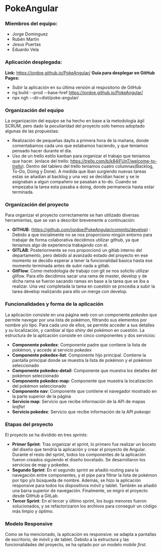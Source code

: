 # PokeAngular

### Miembros del equipo:

-   Jorge Dominguez
-   Rubén Martín
-   Jesus Puertas
-   Eduardo Vela

### Aplicación desplegada:

**Link:** https://jordoe.github.io/PokeAngular/
**Guía para desplegar en GitHub Pages:**

-   Subir la aplicación en su última versión al respositorio de GitHub
-   ng build --prod --base-href https://jordoe.github.io/PokeAngular/
-   npx ngh --dir=dist/poke-angular/

### Organización del equipo

La organización del equipo se ha hecho en base a la metodología ágil SCRUM, pero dado la peculiaridad del proyecto solo hemos adoptado algunas de las propuestas:

-   Realización de pequeñas daylis a primera hora de la mañana, donde comentabamos cada uno que estabamos haciendo, y que teniamos pensado hacer durante el día.
-   Uso de un trello estilo kanban para organizar el trabajo que teniamos que hacer.
    (enlace del trello: https://trello.com/b/k84iFUnT/welcome-to-trello).
    Dentro del tablero del trello teniamos cuatro columnas(Backlog, To-Do, Doing y Done). A medida que iban surgiendo nuevas tareas estas se añadían al backlog y una vez se decidian hacer y se le asignaban a algun compañero se pasaban a to-do. Cuando se empezaba la tarea esta pasaba a doing, donde permanecía hasta estar terminada.

### Organización del proyecto

Para organizar el proyecto correctamente se han utilizado diversas herramientas, que se van a describir brevemente a continuación:

-   **GITHUB**: (https://github.com/jordoe/PokeAngular/commits/develop) : Debido a que inicialmente no se nos proporciono ningún entorno para trabajar de forma colaborativa decidimos utilizar github, ya que teniamos algo de experiencia trabajando con el.
-   **GITLAB**: Posteriormente se nos proporcionó un gitlab interno del departamento, pero debido al avanzado estado del proyecto en ese momento se decidio esperar a tener la funcionalidad basica hasta ese momento terminada antes de subir nada a gitlab.
-   **GitFlow**: Como metodologia de trabajo con git se nos solicito utilizar glifow. Para ello decidimos sacar una rama de master, develop y de dicha rama se fueron sacando ramas en base a la tarea que se iba a realizar. Una vez completada la tarea en cuestión se procedia a subir la tarea develop realizando para ello un merge con develop.

### Funcionalidades y forma de la aplicación

La aplicación consiste en una página web con un componente _pokedex_ que permite navegar por una lista de pokémon, filtrando sus elementos por nombre y/o tipo. Para cada uno de ellos, se permite acceder a sus detalles y su localización, y cambiar al tipo _shiny_ del pokémon en cuestión. La estructura de la aplicación consiste en cinco componentes y dos servicios:

-   **Componente pokedex**: Componente padre que contiene la lista de pokémon, y accede al servicio _pokedex_
-   **Componente pokedex-list**: Componente hijo principal. Contiene la pantalla principal donde se muestra la lista de pokémon y el pokémon seleccionado
-   **Componente pokedex-detail**: Componente que muestra los detalles del pokémon seleccionado
-   **Componente pokedex-map**: Componente que muestra la localización del pokémon seleccionado
-   **Componente nav**: Componente que contiene el navegador mostrado en la parte superior de la página
-   **Servicio map**: Servicio que recibe información de la API de mapas _leaflet_
-   **Servicio pokedex**: Servicio que recibe información de la API _pokeapi_

### Etapas del proyecto

El proyecto se ha dividido en tres _sprints_:

-   **Primer Sprint**: Tras organizar el sprint, lo primero fue realizar un boceto del diseño que tendría la aplicación y crear el proyecto de Angular. Durante el resto del sprint, todos los componentes de la aplicación fueron creados siguiendo el diseño bocetado. Se desarrollaron los servicios de map y pokedex.
-   **Segundo Sprint**: En el segundo sprint se añadió routing para la navegación entre componentes, y el pipe para filtrar la lista de pokémon por tipo y/o búsqueda de nombre. Además, se hizo la aplicación responsive para todos los dispositivos móvil y tablet. También se añadió una barra superior de navegación. Finalmente, se migró el proyecto desde GitHub a GitLab.
-   **Tercer Sprint**: En el tercer y último sprint, los bugs menores fueron solucionados, y se refactorizaron los archivos para conseguir un código más limpio y óptimo.

### Modelo Responsive

Como se ha mencionado, la aplicación es responsive: se adapta a pantallas de escritorio, de móvil y de tablet. Debido a la estructura y las funcionalidades del proyecto, se ha optado por un modelo _mobile first_.

